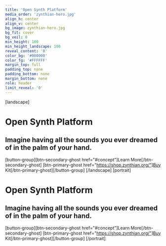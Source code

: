 ```yaml
---
title: 'Open Synth Platform'
media_order: 'zynthian-hero.jpg'
align_h: center
align_v: center
bg_image: zynthian-hero.jpg
bg_fit: cover
bg_veil: 0
min_height: 100
min_height_landscape: 100
reveal_content: '0'
color_bg: '#000000'
color_fg: '#FFFFFF'
margin_top: full
padding_top: none
padding_bottom: none
margin_bottom: none
role: header
limit_reveal: '0'
---
```


[landscape]
# Open Synth Platform
## Imagine having all the sounds you ever dreamed of in the palm of your hand.
[button-group][btn-secondary-ghost href="#concept"]Learn More[/btn-secondary-ghost]  [btn-primary-ghost href="https://shop.zynthian.org/"]Buy Kit[/btn-primary-ghost][/button-group]
[/landscape]
[portrait]
# Open Synth Platform
## Imagine having all the sounds you ever dreamed of in the palm of your hand.
[button-group][btn-secondary-ghost href="#concept"]Learn More[/btn-secondary-ghost]  [btn-primary-ghost href="https://shop.zynthian.org/"]Buy Kit[/btn-primary-ghost][/button-group]
[/portrait]

